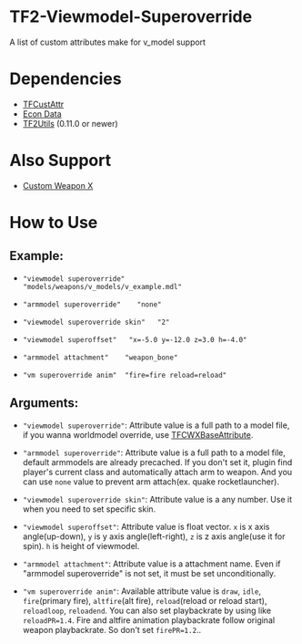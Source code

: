 # TF2-Viewmodel-Superoverride
A list of custom attributes make for v_model support

# Dependencies
- [TFCustAttr](https://github.com/nosoop/SM-TFCustAttr)
- [Econ Data](https://github.com/nosoop/SM-TFEconData)
- [TF2Utils](https://github.com/nosoop/SM-TFUtils) (0.11.0 or newer)

# Also Support
- [Custom Weapon X](https://github.com/nosoop/SM-TFCustomWeaponsX)

# How to Use

## Example:

- `"viewmodel superoverride"    "models/weapons/v_models/v_example.mdl"`

- `"armmodel superoverride"    "none"`

- `"viewmodel superoverride skin"   "2"`

- `"viewmodel superoffset"   "x=-5.0 y=-12.0 z=3.0 h=-4.0"`

- `"armmodel attachment"    "weapon_bone"`

- `"vm superoverride anim"	"fire=fire reload=reload"`

## Arguments:

- `"viewmodel superoverride"`: Attribute value is a full path to a model file, if you wanna worldmodel override, use [TFCWXBaseAttribute](https://github.com/nosoop/SM-TFCWXBaseAttributes).

- `"armmodel superoverride"`: Attribute value is a full path to a model file, default armmodels are already precached. If you don't set it, plugin find player's current class and automatically attach arm to weapon. And you can use `none` value to prevent arm attach(ex. quake rocketlauncher).

- `"viewmodel superoverride skin"`: Attribute value is a any number. Use it when you need to set specific skin.

- `"viewmodel superoffset"`: Attribute value is float vector. `x` is x axis angle(up-down), `y` is y axis angle(left-right), `z` is z axis angle(use it for spin). `h` is height of viewmodel.

- `"armmodel attachment"`: Attribute value is a attachment name. Even if "armmodel superoverride" is not set, it must be set unconditionally.

- `"vm superoverride anim"`: Available attribute value is `draw`, `idle`, `fire`(primary fire), `altfire`(alt fire), `reload`(reload or reload start), `reloadloop`, `reloadend`. You can also set playbackrate by using like `reloadPR=1.4`. Fire and altfire animation playbackrate follow original weapon playbackrate. So don't set `firePR=1.2`..